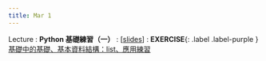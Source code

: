 ```yaml
---
title: Mar 1
---
```


Lecture
: **Python 基礎練習（一）**
  : [[slides](https://docs.google.com/presentation/d/1BNi5WUlVA9RHccv0dTPflVIpLVUZF-Mkre6jKtwSPBY/edit?usp=sharing)]
: **EXERCISE**{: .label .label-purple }[基礎中的基礎、基本資料結構：list、應用練習](https://colab.research.google.com/drive/1b575MkoXAkHKmfWHkW5QQoZNL7FPXF-r?usp=sharing)
